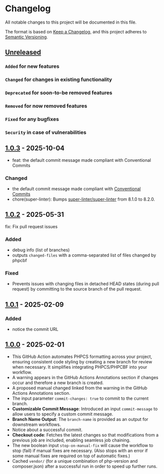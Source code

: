 # Changelog

All notable changes to this project will be documented in this file.

The format is based on [Keep a Changelog](https://keepachangelog.com/en/1.0.0/),
and this project adheres to [Semantic Versioning](https://semver.org/spec/v2.0.0.html).

## [Unreleased]

### `Added` for new features

### `Changed` for changes in existing functionality

### `Deprecated` for soon-to-be removed features

### `Removed` for now removed features

### `Fixed` for any bugfixes

### `Security` in case of vulnerabilities

## [1.0.3] - 2025-10-04

- feat: the default commit message made compliant with Conventional Commits

### Changed

- the default commit message made compliant with [Conventional Commits](https://www.conventionalcommits.org/en/v1.0.0/)
- chore(super-linter): Bumps [super-linter/super-linter](https://github.com/super-linter/super-linter) from 8.1.0 to 8.2.0.

## [1.0.2] - 2025-05-31

fix: Fix pull request issues

### Added

- debug info (list of branches)
- outputs `changed-files` with a comma-separated list of files changed by phpcbf

### Fixed

- Prevents issues with changing files in detached HEAD states (during pull request) by committing to the source branch of the pull request.

## [1.0.1] - 2025-02-09

### Added

- notice the commit URL

## [1.0.0] - 2025-02-01

- This GitHub Action automates PHPCS formatting across your project, ensuring consistent code styling by creating a new branch for review when necessary. It simplifies integrating PHPCS/PHPCBF into your workflow.
- A warning appears in the GitHub Actions Annotations section if changes occur and therefore a new branch is created.
- A proposed manual changed linked from the warning in the GitHub Actions Annotations section.
- The input parameter `commit-changes: true` to commit to the current branch.
- **Customizable Commit Message**: Introduced an input `commit-message` to allow users to specify a custom commit message.
- **Branch Name Output**: The `branch-name` is provided as an output for downstream workflows.
- Notice about a successful commit.
- **Checkout code**: Fetches the latest changes so that modifications from a previous job are included, enabling seamless job chaining.
- The new boolean input `stop-on-manual-fix` will cause the workflow to stop (fail) if manual fixes are necessary. (Also stops with an error if some manual fixes are required on top of automatic fixes.)
- Cached `vendor/` (for a unique combination of php-version and composer.json) after a successful run in order to speed up further runs.

[Unreleased]: https://github.com/WorkOfStan/phpcs-fix/compare/v1.0.3...HEAD?w=1
[1.0.3]: https://github.com/WorkOfStan/phpcs-fix/compare/v1.0.2...v1.0.3?w=1
[1.0.2]: https://github.com/WorkOfStan/phpcs-fix/compare/v1.0.1...v1.0.2?w=1
[1.0.1]: https://github.com/WorkOfStan/phpcs-fix/compare/v1.0.0...v1.0.1?w=1
[1.0.0]: https://github.com/WorkOfStan/phpcs-fix/releases/tag/v1.0.0
